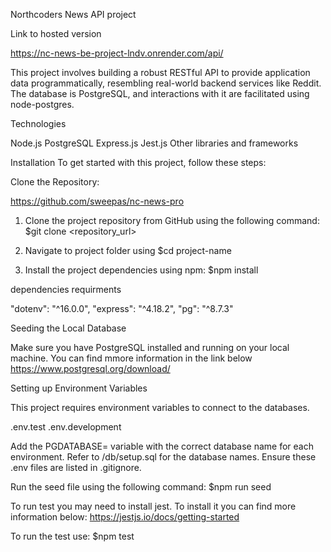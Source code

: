 Northcoders News API project

Link to hosted version

https://nc-news-be-project-lndv.onrender.com/api/

This project involves building a robust RESTful API to provide application data programmatically, resembling real-world backend services like Reddit. The database is PostgreSQL, and interactions with it are facilitated using node-postgres.

Technologies

Node.js
PostgreSQL
Express.js
Jest.js
Other libraries and frameworks

Installation
To get started with this project, follow these steps:

Clone the Repository:

https://github.com/sweepas/nc-news-pro

1. Clone the project repository from GitHub using the following command:
   $git clone <repository_url>

2. Navigate to project folder using
   $cd project-name

3. Install the project dependencies using npm:
   $npm install

dependencies requirments

"dotenv": "^16.0.0",
"express": "^4.18.2",
"pg": "^8.7.3"

Seeding the Local Database

Make sure you have PostgreSQL installed and running on your local machine. You can find mmore information in the link below
https://www.postgresql.org/download/

Setting up Environment Variables

This project requires environment variables to connect to the databases.

.env.test
.env.development

Add the PGDATABASE= variable with the correct database name for each environment. Refer to /db/setup.sql for the database names. Ensure these .env files are listed in .gitignore.

Run the seed file using the following command:
$npm run seed

To run test you may need to install jest. To install it you can find more information below:
https://jestjs.io/docs/getting-started

To run the test use:
$npm test
